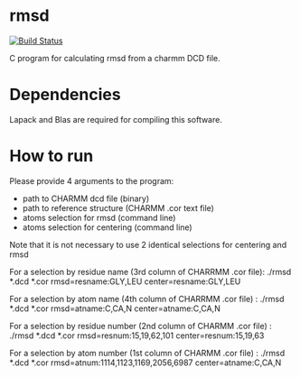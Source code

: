 
rmsd
====

[![Build Status](https://travis-ci.org/FHedin/rmsd.svg?branch=master)](https://travis-ci.org/FHedin/rmsd)

C program for calculating rmsd from a charmm DCD file.


Dependencies
============

Lapack and Blas are required for compiling this software. 

How to run
==========

Please provide 4 arguments to the program:
* path to CHARMM dcd file (binary)
* path to reference structure (CHARMM .cor text file)
* atoms selection for rmsd (command line)
* atoms selection for centering (command line)

Note that it is not necessary to use 2 identical selections for centering and rmsd 

For a selection by residue name (3rd column of CHARRMM .cor file): 
./rmsd *.dcd *.cor rmsd=resname:GLY,LEU center=resname:GLY,LEU 

For a selection by atom name (4th column of CHARRMM .cor file) : 
./rmsd *.dcd *.cor rmsd=atname:C,CA,N center=atname:C,CA,N 

For a selection by residue number (2nd column of CHARMM .cor file) : 
./rmsd *.dcd *.cor rmsd=resnum:15,19,62,101 center=resnum:15,19,63 

For a selection by atom number (1st column of CHARMM .cor file) : 
./rmsd *.dcd *.cor rmsd=atnum:1114,1123,1169,2056,6987 center=atname:C,CA,N 


